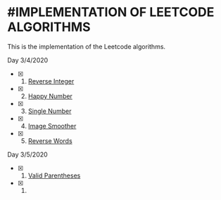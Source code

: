 #IMPLEMENTATION OF LEETCODE ALGORITHMS 
==========================================

This is the implementation of the Leetcode algorithms. 

Day 3/4/2020

- [x] 1. [Reverse Integer](https://github.com/nguy2254/Leetcode/blob/master/ReverseInteger.py)
- [x] 2. [Happy Number](https://github.com/nguy2254/Leetcode/blob/master/HappyNumber.py)
- [x] 3. [Single Number](https://github.com/nguy2254/Leetcode/blob/master/SingleNumber.py)
- [x] 4. [Image Smoother](https://github.com/nguy2254/Leetcode/blob/master/ImageSmoother.py)
- [x] 5. [Reverse Words](https://github.com/nguy2254/Leetcode/blob/master/ReverseWord.py)

Day 3/5/2020
- [x] 1. [Valid Parentheses](https://github.com/nguy2254/Leetcode/blob/master/ValidParentheses.py)
- [x] 1. [](https://github.com/nguy2254/Leetcode/blob/master/.py)

